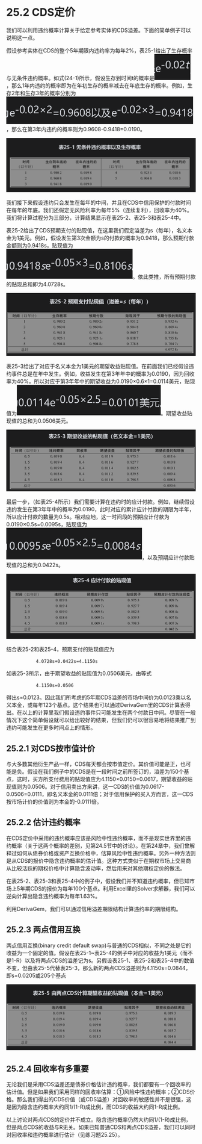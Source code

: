 # 25.2 CDS定价


我们可以利用违约概率计算关于给定参考实体的CDS溢差。下面的简单例子可以说明这一点。


假设参考实体在CDS的整个5年期限内违约率为每年2%，表25-1给出了生存概率与无条件违约概率。如式(24-1)所示，假设生存到时间t的概率是![](images/2024-03-21-16-56-48.png)，那么1年内违约的概率即为在年初生存的概率减去在年底生存的概率。例如，生存2年和生存3年的概率分别为![](images/2024-03-21-16-57-08.png)，那么在第3年内违约的概率则为0.9608-0.9418=0.0190。


![](images/2024-03-21-16-56-21.png)


我们接下来假设违约只会发生在每年的中间，并且在CDS中信用保护的付款时间在每年的年底。我们还假定无风险利率为每年5%（连续复利），回收率为40%。我们将计算过程分为三部分，计算结果显示在表25-2、表25-3和表25-4中。


表25-2给出了CDS预期支付的贴现值，在这里我们假定溢差为s（每年），名义本金为1美元。例如，假设发生第3次金额为s的付款的概率为0.9418，那么预期付款金额则为0.9418s，贴现值为![](images/2024-03-21-16-57-41.png)。依此类推，所有预期付款的贴现总和即为4.0728s。


![](images/2024-03-21-16-57-54.png)


表25-3给出了对应于名义本金为1美元的期望收益贴现值。在前面我们已经假设违约事件总是在年中发生。例如，收益发生在第3年年中的概率为0.0190，因为回收率为40%，所以对应于第3年年中的期望收益为0.0190×0.6×1=0.0114美元，贴现值为![](images/2024-03-21-16-58-31.png)。期望收益贴现值的总和为0.0506美元。


![](images/2024-03-21-16-58-13.png)


最后一步，（如表25-4所示）我们需要计算在违约时的应计付款。例如，继续假设违约发生在第3年年中的概率为0.0190，此时对应的累计应计付款的期限为半年，所以应计付款的数量为0.5s。相对应地，这一时间段的预期应计付款为0.0190×0.5s=0.0095s，贴现值为![](images/2024-03-21-17-02-04.png)，以及预期应计付款贴现值的总和为0.0422s。

![](images/2024-03-21-16-59-21.png)

结合表25-2和表25-4，预期支付的贴现值应为


               4.0728s+0.0422s=4.1150s


如表25-3所示，由于期望收益的贴现值为0.0506美元，由等式

               4.1150s=0.0506

得出s=0.0123。因此我们所考虑的5年期CDS溢差的市场中间价为0.0123乘以名义本金，或每年123个基点。这个结果也可以通过DerivaGem里的CDS计算表得出。在以上的计算里我们假设违约事件只可能发生在两个付款日中间。尽管在一般情况下这个简单假设就可以给出较好的结果，但我们仍可以很容易地将结果推广到违约可能发生在更多时间点上的情形。

## 25.2.1 对CDS按市值计价


与大多数其他衍生产品一样，CDS每天都会按市值定价。其价值可能是正，也可能是负。假设在我们例子中的CDS是在一段时间之前所签订的，溢差为150个基点，这时，买方所支付费用的贴现值应为4.1150×0.0150=0.0617，期望收益的贴现值则为0.0506。对于信用卖出方来讲，这一CDS的价值为0.0617-0.0506=0.0111，即名义本金的0.0111倍；对于信用保护的买入方而言，这一CDS按市场计价的价值则为本金的-0.0111倍。

## 25.2.2 估计违约概率

在CDS定价中采用的违约概率应该是风险中性违约概率，而不是现实世界里的违约概率（关于这两个概率的差别，见第24.5节中的讨论）。在第24章中，我们曾解释过如何从债券价格或资产互换价格中，估算风险中性违约概率。另外一种方法则是从CDS的报价中隐含违约概率的估计值。这种方式类似于在期权市场上交易商从比较活跃的期权价格中计算隐含波动率，然后用来对其他期权定价的做法。


在表25-2、表25-3和表25-4中的例子中，假设我们并不知道违约概率，但已知市场上5年期CDS的报价为每年100个基点。利用Excel里的Solver求解器，我们可以逆向计算出隐含违约概率为每年1.63%。

利用DerivaGem，我们可以通过信用溢差期限结构计算违约率的期限结构。


## 25.2.3 两点信用互换


两点信用互换(binary credit default swap)与普通的CDS相似，不同之处是它的收益为一个固定的值。假设在表25-1~表25-4的例子中对应的收益为1美元（而不是1-R）以及将两点CDS的溢差记为s。另假设表25-1、表25-2和表25-4中的数值不变，但由表25-5代替表25-3，那么新的两点CDS溢差则为4.1150s=0.0844，即s=0.0205或205个基点


![](images/2024-03-21-17-00-56.png)


## 25.2.4 回收率有多重要


无论我们是采用CDS溢差还是债券价格估计违约概率，我们都要有一个回收率的估计值。但是如果我们采用同样的回收率估算：①风险中性违约概率；②CDS价格。那么我们得出的CDS价值（或CDS溢差）对回收率的敏感性并不是很强，这是因为隐含违约概率大约同1/(1-R)成比例，而CDS的收益大约同1-R成比例。


以上讨论对两点CDS的定价并不成立。隐含违约概率仍然大约同1/(1-R)成比例，但是两点CDS的收益与R无关。如果已知普通CDS和两点CDS溢差，我们可以同时对回收率和违约概率进行估计（见练习题25.25）。